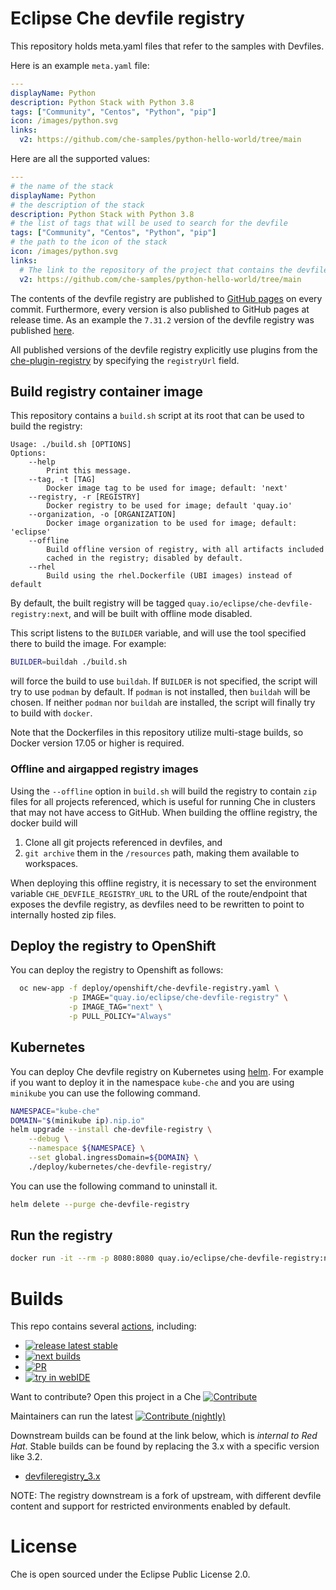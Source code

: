 # Eclipse Che devfile registry

This repository holds meta.yaml files that refer to the samples with Devfiles.

Here is an example `meta.yaml` file:


```yaml
---
displayName: Python
description: Python Stack with Python 3.8
tags: ["Community", "Centos", "Python", "pip"]
icon: /images/python.svg
links:
  v2: https://github.com/che-samples/python-hello-world/tree/main
```

Here are all the supported values:
```yaml
---
# the name of the stack
displayName: Python
# the description of the stack
description: Python Stack with Python 3.8
# the list of tags that will be used to search for the devfile
tags: ["Community", "Centos", "Python", "pip"]
# the path to the icon of the stack
icon: /images/python.svg
links:
  # The link to the repository of the project that contains the devfile.yaml with schemaVersion 2.x.y
  v2: https://github.com/che-samples/python-hello-world/tree/main
```

The contents of the devfile registry are published to [GitHub pages](https://eclipse-che.github.io/che-devfile-registry/main/) on every commit. Furthermore, every version is also published to GitHub pages at release time. As an example the `7.31.2` version of the devfile registry was published [here](https://eclipse-che.github.io/che-devfile-registry/7.31.2/).

All published versions of the devfile registry explicitly use plugins from the [che-plugin-registry](https://github.com/eclipse-che/che-plugin-registry) by specifying the `registryUrl` field.

## Build registry container image

This repository contains a `build.sh` script at its root that can be used to build the registry:
```
Usage: ./build.sh [OPTIONS]
Options:
    --help
        Print this message.
    --tag, -t [TAG]
        Docker image tag to be used for image; default: 'next'
    --registry, -r [REGISTRY]
        Docker registry to be used for image; default 'quay.io'
    --organization, -o [ORGANIZATION]
        Docker image organization to be used for image; default: 'eclipse'
    --offline
        Build offline version of registry, with all artifacts included
        cached in the registry; disabled by default.
    --rhel
        Build using the rhel.Dockerfile (UBI images) instead of default
```
By default, the built registry will be tagged `quay.io/eclipse/che-devfile-registry:next`, and will be built with offline mode disabled.

This script listens to the `BUILDER` variable, and will use the tool specified there to build the image. For example:
```sh
BUILDER=buildah ./build.sh
```

will force the build to use `buildah`. If `BUILDER` is not specified, the script will try to use `podman` by default. If `podman` is not installed, then `buildah` will be chosen. If neither `podman` nor `buildah` are installed, the script will finally try to build with `docker`.

Note that the Dockerfiles in this repository utilize multi-stage builds, so Docker version 17.05 or higher is required.

### Offline and airgapped registry images

Using the `--offline` option in `build.sh` will build the registry to contain `zip` files for all projects referenced, which is useful for running Che in clusters that may not have access to GitHub. When building the offline registry, the docker build will

1. Clone all git projects referenced in devfiles, and
2. `git archive` them in the `/resources` path, making them available to workspaces.

When deploying this offline registry, it is necessary to set the environment variable `CHE_DEVFILE_REGISTRY_URL` to the URL of the route/endpoint that exposes the devfile registry, as devfiles need to be rewritten to point to internally hosted zip files.

## Deploy the registry to OpenShift

You can deploy the registry to Openshift as follows:

```bash
  oc new-app -f deploy/openshift/che-devfile-registry.yaml \
             -p IMAGE="quay.io/eclipse/che-devfile-registry" \
             -p IMAGE_TAG="next" \
             -p PULL_POLICY="Always"
```

## Kubernetes

You can deploy Che devfile registry on Kubernetes using [helm](https://docs.helm.sh/). For example if you want to deploy it in the namespace `kube-che` and you are using `minikube` you can use the following command.

```bash
NAMESPACE="kube-che"
DOMAIN="$(minikube ip).nip.io"
helm upgrade --install che-devfile-registry \
    --debug \
    --namespace ${NAMESPACE} \
    --set global.ingressDomain=${DOMAIN} \
    ./deploy/kubernetes/che-devfile-registry/
```

You can use the following command to uninstall it.

```bash
helm delete --purge che-devfile-registry
```

## Run the registry

```bash
docker run -it --rm -p 8080:8080 quay.io/eclipse/che-devfile-registry:next
```

# Builds

This repo contains several [actions](https://github.com/eclipse-che/che-devfile-registry/actions), including:
* [![release latest stable](https://github.com/eclipse-che/che-devfile-registry/actions/workflows/release.yml/badge.svg)](https://github.com/eclipse-che/che-devfile-registry/actions/workflows/release.yml)
* [![next builds](https://github.com/eclipse-che/che-devfile-registry/actions/workflows/next-build.yml/badge.svg)](https://github.com/eclipse-che/che-devfile-registry/actions/workflows/next-build.yml)
* [![PR](https://github.com/eclipse-che/che-devfile-registry/actions/workflows/pr-checks.yml/badge.svg)](https://github.com/eclipse-che/che-devfile-registry/actions/workflows/pr-checks.yml)
* [![try in webIDE](https://github.com/eclipse-che/che-devfile-registry/actions/workflows/try-in-web-ide.yaml/badge.svg)](https://github.com/eclipse-che/che-devfile-registry/actions/workflows/try-in-web-ide.yaml)

Want to contribute? Open this project in a Che [![Contribute](https://www.eclipse.org/che/contribute.svg)](https://workspaces.openshift.com#https://github.com/eclipse/che-devfile-registry)

Maintainers can run the latest [![Contribute (nightly)](https://img.shields.io/static/v1?label=nightly%20Che&message=for%20maintainers&logo=eclipseche&color=FDB940&labelColor=525C86)](https://che-dogfooding.apps.che-dev.x6e0.p1.openshiftapps.com/#https://github.com/eclipse-che/che-devfile-registry?df=.devfile-v2.yaml)


Downstream builds can be found at the link below, which is _internal to Red Hat_. Stable builds can be found by replacing the 3.x with a specific version like 3.2.  

* [devfileregistry_3.x](https://main-jenkins-csb-crwqe.apps.ocp-c1.prod.psi.redhat.com/job/DS_CI/job/devfileregistry_3.x/)

NOTE: The registry downstream is a fork of upstream, with different devfile content and support for restricted environments enabled by default.

# License

Che is open sourced under the Eclipse Public License 2.0.
